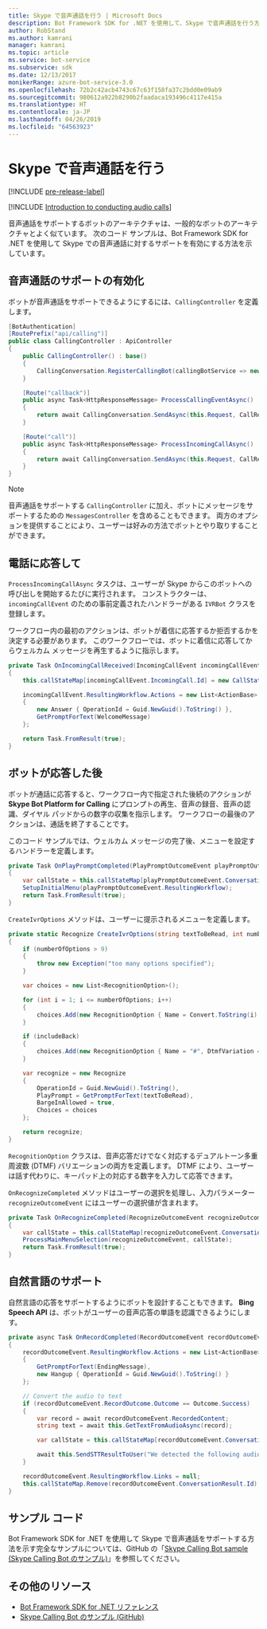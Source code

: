 ```yaml
---
title: Skype で音声通話を行う | Microsoft Docs
description: Bot Framework SDK for .NET を使用して、Skype で音声通話を行う方法について説明します。
author: RobStand
ms.author: kamrani
manager: kamrani
ms.topic: article
ms.service: bot-service
ms.subservice: sdk
ms.date: 12/13/2017
monikerRange: azure-bot-service-3.0
ms.openlocfilehash: 72b2c42acb4743c67c63f158fa37c2bdd0e09ab9
ms.sourcegitcommit: 980612a922b8290b2faadaca193496c4117e415a
ms.translationtype: HT
ms.contentlocale: ja-JP
ms.lasthandoff: 04/26/2019
ms.locfileid: "64563923"
---
```

# <a name="conduct-audio-calls-with-skype"></a>Skype で音声通話を行う

[!INCLUDE [pre-release-label](../includes/pre-release-label-v3.md)]

[!INCLUDE [Introduction to conducting audio calls](../includes/snippet-audio-call-intro.md)]

音声通話をサポートするボットのアーキテクチャは、一般的なボットのアーキテクチャとよく似ています。 次のコード サンプルは、Bot Framework SDK for .NET を使用して Skype での音声通話に対するサポートを有効にする方法を示しています。 

## <a name="enable-support-for-audio-calls"></a>音声通話のサポートの有効化

ボットが音声通話をサポートできるようにするには、`CallingController` を定義します。

```cs
[BotAuthentication]
[RoutePrefix("api/calling")]
public class CallingController : ApiController
{
    public CallingController() : base()
    {
        CallingConversation.RegisterCallingBot(callingBotService => new IVRBot(callingBotService));
    }

    [Route("callback")]
    public async Task<HttpResponseMessage> ProcessCallingEventAsync()
    {
        return await CallingConversation.SendAsync(this.Request, CallRequestType.CallingEvent);
    }

    [Route("call")]
    public async Task<HttpResponseMessage> ProcessIncomingCallAsync()
    {
        return await CallingConversation.SendAsync(this.Request, CallRequestType.IncomingCall);
    }
}
```

> [!NOTE]
> 音声通話をサポートする `CallingController` に加え、ボットにメッセージをサポートするための `MessagesController` を含めることもできます。 両方のオプションを提供することにより、ユーザーは好みの方法でボットとやり取りすることができます。 <!-- docs on MessagesController are where? -->

##  <a name="answer-the-call"></a>電話に応答して

`ProcessIncomingCallAsync` タスクは、ユーザーが Skype からこのボットへの呼び出しを開始するたびに実行されます。
コンストラクターは、`incomingCallEvent` のための事前定義されたハンドラーがある `IVRBot` クラスを登録します。

ワークフロー内の最初のアクションは、ボットが着信に応答するか拒否するかを決定する必要があります。 このワークフローでは、ボットに着信に応答してからウェルカム メッセージを再生するように指示します。 

```cs
private Task OnIncomingCallReceived(IncomingCallEvent incomingCallEvent)
{
    this.callStateMap[incomingCallEvent.IncomingCall.Id] = new CallState(incomingCallEvent.IncomingCall.Participants);

    incomingCallEvent.ResultingWorkflow.Actions = new List<ActionBase>
    {
        new Answer { OperationId = Guid.NewGuid().ToString() },
        GetPromptForText(WelcomeMessage)
    };

    return Task.FromResult(true);
}
```

## <a name="after-the-bot-answers"></a>ボットが応答した後

ボットが通話に応答すると、ワークフロー内で指定された後続のアクションが **Skype Bot Platform for Calling** にプロンプトの再生、音声の録音、音声の認識、ダイヤル パッドからの数字の収集を指示します。 ワークフローの最後のアクションは、通話を終了することです。 

このコード サンプルでは、ウェルカム メッセージの完了後、メニューを設定するハンドラーを定義します。

```cs
private Task OnPlayPromptCompleted(PlayPromptOutcomeEvent playPromptOutcomeEvent)
{
    var callState = this.callStateMap[playPromptOutcomeEvent.ConversationResult.Id];
    SetupInitialMenu(playPromptOutcomeEvent.ResultingWorkflow);
    return Task.FromResult(true);
}
```

`CreateIvrOptions` メソッドは、ユーザーに提示されるメニューを定義します。

```cs
private static Recognize CreateIvrOptions(string textToBeRead, int numberOfOptions, bool includeBack)
{
    if (numberOfOptions > 9)
    {
        throw new Exception("too many options specified");
    }

    var choices = new List<RecognitionOption>();

    for (int i = 1; i <= numberOfOptions; i++)
    {
        choices.Add(new RecognitionOption { Name = Convert.ToString(i), DtmfVariation = (char)('0' + i) });
    }

    if (includeBack)
    {
        choices.Add(new RecognitionOption { Name = "#", DtmfVariation = '#' });
    }

    var recognize = new Recognize
    {
        OperationId = Guid.NewGuid().ToString(),
        PlayPrompt = GetPromptForText(textToBeRead),
        BargeInAllowed = true,
        Choices = choices
    };

    return recognize;
}
```

`RecognitionOption` クラスは、音声応答だけでなく対応するデュアルトーン多重周波数 (DTMF) バリエーションの両方を定義します。 DTMF により、ユーザーは話す代わりに、キーパッド上の対応する数字を入力して応答できます。

`OnRecognizeCompleted` メソッドはユーザーの選択を処理し、入力パラメーター `recognizeOutcomeEvent` にはユーザーの選択値が含まれます。

```cs
private Task OnRecognizeCompleted(RecognizeOutcomeEvent recognizeOutcomeEvent)
{
    var callState = this.callStateMap[recognizeOutcomeEvent.ConversationResult.Id];
    ProcessMainMenuSelection(recognizeOutcomeEvent, callState);
    return Task.FromResult(true);
}
```

## <a name="support-natural-language"></a>自然言語のサポート
自然言語の応答をサポートするようにボットを設計することもできます。 **Bing Speech API** は、ボットがユーザーの音声応答の単語を認識できるようにします。

```cs
private async Task OnRecordCompleted(RecordOutcomeEvent recordOutcomeEvent)
{
    recordOutcomeEvent.ResultingWorkflow.Actions = new List<ActionBase>
    {
        GetPromptForText(EndingMessage),
        new Hangup { OperationId = Guid.NewGuid().ToString() }
    };

    // Convert the audio to text
    if (recordOutcomeEvent.RecordOutcome.Outcome == Outcome.Success)
    {
        var record = await recordOutcomeEvent.RecordedContent;
        string text = await this.GetTextFromAudioAsync(record);

        var callState = this.callStateMap[recordOutcomeEvent.ConversationResult.Id];

        await this.SendSTTResultToUser("We detected the following audio: " + text, callState.Participants);
    }

    recordOutcomeEvent.ResultingWorkflow.Links = null;
    this.callStateMap.Remove(recordOutcomeEvent.ConversationResult.Id);
}
```

## <a name="sample-code"></a>サンプル コード

Bot Framework SDK for .NET を使用して Skype で音声通話をサポートする方法を示す完全なサンプルについては、GitHub の「<a href="https://github.com/Microsoft/BotBuilder-Samples/tree/master/CSharp/skype-CallingBot" target="_blank">Skype Calling Bot sample (Skype Calling Bot のサンプル)</a>」を参照してください。

## <a name="additional-resources"></a>その他のリソース

- <a href="/dotnet/api/?view=botbuilder-3.11.0" target="_blank">Bot Framework SDK for .NET リファレンス</a>
- <a href="https://github.com/Microsoft/BotBuilder-Samples/tree/master/CSharp/skype-CallingBot" target="_blank">Skype Calling Bot のサンプル (GitHub)</a>
